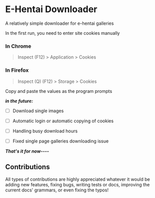 # E-Hentai Downloader

A relatively simple downloader for e-hentai galleries

In the first run, you need to enter site cookies manually

### In Chrome

> Inspect (F12) > Application > Cookies

### In Firefox

> Inspect (Q) (F12) > Storage > Cookies

Copy and paste the values as the program prompts

***in the future:***

- [ ] Download single images

- [ ] Automatic login or automatic copying of cookies

- [ ] Handling busy download hours

- [ ] Fixed single page galleries downloading issue

***That's it for now----***

## Contributions

All types of contributions are highly appreciated whatever it would be adding new features, fixing bugs, writing tests or docs, improving the current docs' grammars, or even fixing the typos!
